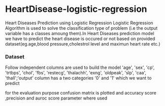 # HeartDisease-logistic-regression
Heart Diseases Prediction using Logistic Regression
Logistic Regression Algorithm is used to solve the classification type of problem (i.e the output variable has a classes amoung them).In Heart Diseases prediction model we have to predict the heart disease is occured or not based on provided dataset(eg.age,blood pressure,cholestrol level and maximun heart rate etc.)

### Dataset
Follow independent columns are used to build the model 'age', 'sex', 'cp', 'trtbps', 'chol', 'fbs', 'restecg', 'thalachh',
       'exng', 'oldpeak', 'slp', 'caa', 'thall';'output' column has a two categories '0' and '1' which we want to predict

for the evaluation purpose confusion matrix is plotted and accuracy score ,precision and auroc score parameter where used
